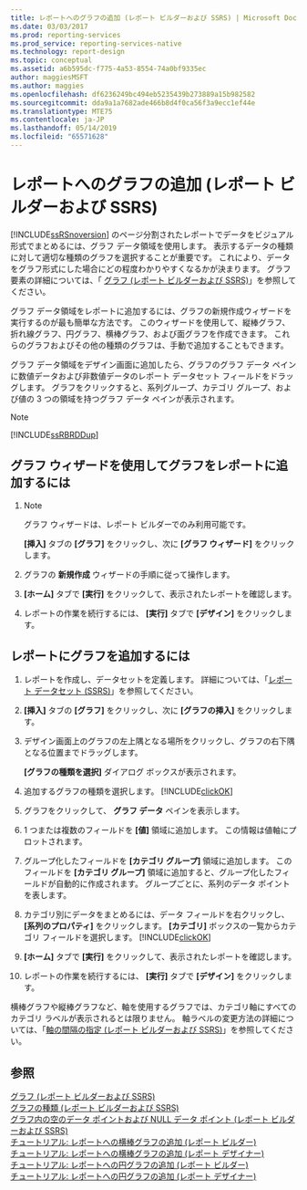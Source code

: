 ```yaml
---
title: レポートへのグラフの追加 (レポート ビルダーおよび SSRS) | Microsoft Docs
ms.date: 03/03/2017
ms.prod: reporting-services
ms.prod_service: reporting-services-native
ms.technology: report-design
ms.topic: conceptual
ms.assetid: a6b595dc-f775-4a53-8554-74a0bf9335ec
author: maggiesMSFT
ms.author: maggies
ms.openlocfilehash: df6236249bc494eb5235439b273889a15b982582
ms.sourcegitcommit: dda9a1a7682ade466b8d4f0ca56f3a9ecc1ef44e
ms.translationtype: MTE75
ms.contentlocale: ja-JP
ms.lasthandoff: 05/14/2019
ms.locfileid: "65571628"
---
```

# <a name="add-a-chart-to-a-report-report-builder-and-ssrs"></a>レポートへのグラフの追加 (レポート ビルダーおよび SSRS)
  [!INCLUDE[ssRSnoversion](../../includes/ssrsnoversion-md.md)] のページ分割されたレポートでデータをビジュアル形式でまとめるには、グラフ データ領域を使用します。 表示するデータの種類に対して適切な種類のグラフを選択することが重要です。 これにより、データをグラフ形式にした場合にどの程度わかりやすくなるかが決まります。 グラフ要素の詳細については、「 [グラフ &#40;レポート ビルダーおよび SSRS&#41;](../../reporting-services/report-design/charts-report-builder-and-ssrs.md)」を参照してください。  
  
 グラフ データ領域をレポートに追加するには、グラフの新規作成ウィザードを実行するのが最も簡単な方法です。 このウィザードを使用して、縦棒グラフ、折れ線グラフ、円グラフ、横棒グラフ、および面グラフを作成できます。 これらのグラフおよびその他の種類のグラフは、手動で追加することもできます。  
  
 グラフ データ領域をデザイン画面に追加したら、グラフのグラフ データ ペインに数値データおよび非数値データのレポート データセット フィールドをドラッグします。 グラフをクリックすると、系列グループ、カテゴリ グループ、および値の 3 つの領域を持つグラフ データ ペインが表示されます。  
  
> [!NOTE]  
>  [!INCLUDE[ssRBRDDup](../../includes/ssrbrddup-md.md)]  
  
## <a name="to-add-a-chart-to-a-report-by-using-the-chart-wizard"></a>グラフ ウィザードを使用してグラフをレポートに追加するには  
  
1.  > [!NOTE]  
    >  グラフ ウィザードは、レポート ビルダーでのみ利用可能です。  
  
     **[挿入]** タブの **[グラフ]** をクリックし、次に **[グラフ ウィザード]** をクリックします。  
  
2.  グラフの **新規作成** ウィザードの手順に従って操作します。  
  
3.  **[ホーム]** タブで **[実行]** をクリックして、表示されたレポートを確認します。  
  
4.  レポートの作業を続行するには、 **[実行]** タブで **[デザイン]** をクリックします。  
  
## <a name="to-add-a-chart-to-a-report"></a>レポートにグラフを追加するには  
  
1.  レポートを作成し、データセットを定義します。 詳細については、「[レポート データセット (SSRS)](../../reporting-services/report-data/report-datasets-ssrs.md)」を参照してください。  
  
2.  **[挿入]** タブの **[グラフ]** をクリックし、次に **[グラフの挿入]** をクリックします。  
  
3.  デザイン画面上のグラフの左上隅となる場所をクリックし、グラフの右下隅となる位置までドラッグします。  
  
     **[グラフの種類を選択]** ダイアログ ボックスが表示されます。  
  
4.  追加するグラフの種類を選択します。 [!INCLUDE[clickOK](../../includes/clickok-md.md)]  
  
5.  グラフをクリックして、 **グラフ データ** ペインを表示します。  
  
6.  1 つまたは複数のフィールドを **[値]** 領域に追加します。 この情報は値軸にプロットされます。  
  
7.  グループ化したフィールドを **[カテゴリ グループ]** 領域に追加します。 このフィールドを **[カテゴリ グループ]** 領域に追加すると、グループ化したフィールドが自動的に作成されます。 グループごとに、系列のデータ ポイントを表します。  
  
8.  カテゴリ別にデータをまとめるには、データ フィールドを右クリックし、 **[系列のプロパティ]** をクリックします。 **[カテゴリ]** ボックスの一覧からカテゴリ フィールドを選択します。 [!INCLUDE[clickOK](../../includes/clickok-md.md)]  
  
9. **[ホーム]** タブで **[実行]** をクリックして、表示されたレポートを確認します。  
  
10. レポートの作業を続行するには、 **[実行]** タブで **[デザイン]** をクリックします。  
  
 横棒グラフや縦棒グラフなど、軸を使用するグラフでは、カテゴリ軸にすべてのカテゴリ ラベルが表示されるとは限りません。 軸ラベルの変更方法の詳細については、「[軸の間隔の指定 (レポート ビルダーおよび SSRS)](../../reporting-services/report-design/specify-an-axis-interval-report-builder-and-ssrs.md)」を参照してください。  
  
## <a name="see-also"></a>参照  
 [グラフ &#40;レポート ビルダーおよび SSRS&#41;](../../reporting-services/report-design/charts-report-builder-and-ssrs.md)   
 [グラフの種類 &#40;レポート ビルダーおよび SSRS&#41;](../../reporting-services/report-design/chart-types-report-builder-and-ssrs.md)   
 [グラフ内の空のデータ ポイントおよび NULL データ ポイント (レポート ビルダーおよび SSRS)](../../reporting-services/report-design/empty-and-null-data-points-in-charts-report-builder-and-ssrs.md)   
 [チュートリアル: レポートへの横棒グラフの追加 (レポート ビルダー)](https://go.microsoft.com/fwlink/?LinkId=198052)   
 [チュートリアル: レポートへの横棒グラフの追加 (レポート デザイナー)](https://go.microsoft.com/fwlink/?LinkId=198042)   
 [チュートリアル: レポートへの円グラフの追加 (レポート ビルダー)](https://go.microsoft.com/fwlink/?LinkId=198051)   
 [チュートリアル: レポートへの円グラフの追加 (レポート デザイナー)](https://go.microsoft.com/fwlink/?LinkId=198041)  
  
  
